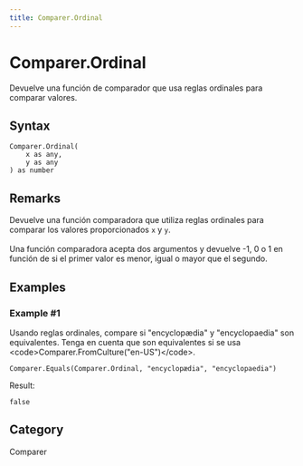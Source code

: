 ```yaml
---
title: Comparer.Ordinal
---
```


# Comparer.Ordinal


Devuelve una función de comparador que usa reglas ordinales para comparar valores.


## Syntax

```powerquery
Comparer.Ordinal(
    x as any,
    y as any
) as number
```


## Remarks

Devuelve una función comparadora que utiliza reglas ordinales para comparar los valores proporcionados <code>x</code> y <code>y</code>.<br />      <br />      Una función comparadora acepta dos argumentos y devuelve -1, 0 o 1 en función de si el primer valor es menor, igual o mayor que el segundo.    


## Examples

### Example #1 
Usando reglas ordinales, compare si &#34;encyclopædia&#34; y &#34;encyclopaedia&#34; son equivalentes. Tenga en cuenta que son equivalentes si se usa &lt;code&gt;Comparer.FromCulture(&#34;en-US&#34;)&lt;/code&gt;. 
```powerquery
Comparer.Equals(Comparer.Ordinal, "encyclopædia", "encyclopaedia")
```

Result: 
```powerquery
false
```




## Category
Comparer
